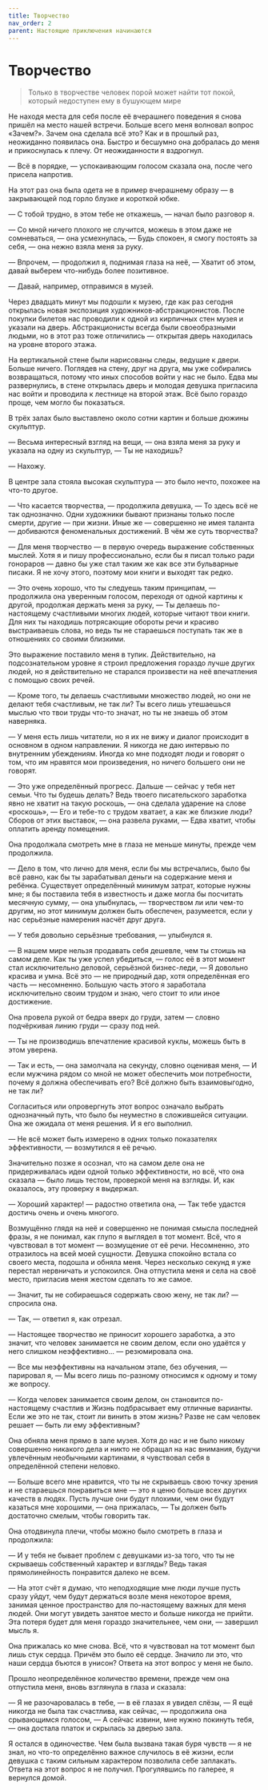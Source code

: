 ```yaml
---
title: Творчество
nav_order: 2
parent: Настоящие приключения начинаются
---
```


# Творчество

> Только в творчестве человек порой может найти тот покой, который
> недоступен ему в бушующем мире

Не находя места для себя после её вчерашнего поведения я снова пришёл
на место нашей встречи.  Больше всего меня волновал вопрос «Зачем?».
Зачем она сделала всё это?  Как и в прошлый раз, неожиданно появилась
она.  Быстро и бесшумно она добралась до меня и прикоснулась к плечу.
От неожиданности я вздрогнул.

— Всё в порядке, — успокаивающим голосом сказала она, после чего
присела напротив.

На этот раз она была одета не в пример вчерашнему образу — в
закрывающей под горло блузке и короткой юбке.

— С тобой трудно, в этом тебе не откажешь, — начал было разговор я.

— Со мной ничего плохого не случится, можешь в этом даже не
сомневаться, — она усмехнулась, — Будь спокоен, я смогу постоять за
себя, — она нежно взяла меня за руку.

— Впрочем, — продолжил я, поднимая глаза на неё, — Хватит об этом,
давай выберем что-нибудь более позитивное.

— Давай, например, отправимся в музей.

Через двадцать минут мы подошли к музею, где как раз сегодня открылась
новая экспозиция художников-абстракционистов.  После покупки билетов
нас проводили к одной из кирпичных стен музея и указали на дверь.
Абстракционисты всегда были своеобразными людьми, но в этот раз тоже
отличились — открытая дверь находилась на уровне второго этажа.

На вертикальной стене были нарисованы следы, ведущие к двери.  Больше
ничего.  Поглядев на стену, друг на друга, мы уже собирались
возвращаться, потому что иных способов войти у нас не было.  Едва мы
развернулись, в стене открылась дверь и молодая девушка пригласила нас
войти и проводила к лестнице на второй этаж.  Всё было гораздо проще,
чем могло бы показаться.

В трёх залах было выставлено около сотни картин и больше дюжины
скульптур.

— Весьма интересный взгляд на вещи, — она взяла меня за руку и указала
на одну из скульптур, — Ты не находишь?

— Нахожу.

В центре зала стояла высокая скульптура — это было нечто, похожее на
что-то другое.

— Что касается творчества, — продолжила девушка, — То здесь всё не так
однозначно.  Одни художники бывают признаны только после смерти,
другие — при жизни.  Иные же — совершенно не имея таланта — добиваются
феноменальных достижений.  В чём же суть творчества?

— Для меня творчество — в первую очередь выражение собственных мыслей.
Хотя я и пишу профессионально, если бы я писал только ради гонораров —
давно бы уже стал таким же как все эти бульварные писаки.  Я не хочу
этого, поэтому мои книги и выходят так редко.

— Это очень хорошо, что ты следуешь таким принципам, — продолжила она
уверенным голосом, переходя от одной картины к другой, продолжая
держать меня за руку, — Ты делаешь по-настоящему счастливыми многих
людей, которые читают твои книги.  Для них ты находишь потрясающие
обороты речи и красиво выстраиваешь слова, но ведь ты не стараешься
поступать так же в отношениях со своими близкими.

Это выражение поставило меня в тупик.  Действительно, на
подсознательном уровне я строил предложения гораздо лучше других
людей, но я действительно не старался произвести на неё впечатления с
помощью своих речей.

— Кроме того, ты делаешь счастливыми множество людей, но они не делают
тебя счастливым, не так ли?  Ты всего лишь утешаешься мыслью что твои
труды что-то значат, но ты не знаешь об этом наверняка.

— У меня есть лишь читатели, но я их не вижу и диалог происходит в
основном в одном направлении.  Я никогда не даю интервью по внутренним
убеждениям.  Иногда ко мне подходят люди и говорят о том, что им
нравятся мои произведения, но ничего большего они не говорят.

— Это уже определённый прогресс.  Дальше — сейчас у тебя нет семьи.
Что ты будешь делать?  Ведь твоего писательского заработка явно не
хватит на такую роскошь, — она сделала ударение на слове «роскошь», —
Его и тебе-то с трудом хватает, а как же близкие люди?  Сборов от этих
выставок, — она развела руками, — Едва хватит, чтобы оплатить аренду
помещения.

Она продолжала смотреть мне в глаза не меньше минуты, прежде чем
продолжила.

— Дело в том, что лично для меня, если бы мы встречались, было бы всё
равно, как бы ты зарабатывал деньги на содержание меня и ребёнка.
Существует определённый минимум затрат, которые нужны мне; я бы
поставила тебя в известность и даже могла бы посчитать месячную сумму,
— она улыбнулась, — творчеством ли или чем-то другим, но этот минимум
должен быть обеспечен, разумеется, если у нас серьёзные намерения
насчёт друг друга.

— У тебя довольно серьёзные требования, — улыбнулся я.

— В нашем мире нельзя продавать себя дешевле, чем ты стоишь на самом
деле.  Как ты уже успел убедиться, — голос её в этот момент стал
исключительно деловой, серьёзной бизнес-леди, — Я довольно красива и
умна.  Всё это — не природный дар, хотя определённая его часть —
несомненно.  Большую часть этого я заработала исключительно своим
трудом и знаю, чего стоит то или иное достижение.

Она провела рукой от бедра вверх до груди, затем — словно подчёркивая
линию груди — сразу под ней.

— Ты не производишь впечатление красивой куклы, можешь быть в этом
уверена.

— Так и есть, — она замолчала на секунду, словно оценивая меня, — И
если мужчина рядом со мной не может обеспечить мои потребности, почему
я должна обеспечивать его?  Всё должно быть взаимовыгодно, не так ли?

Согласиться или опровергнуть этот вопрос означало выбрать однозначный
путь, что было бы неуместно в сложившейся ситуации.  Она же ожидала от
меня решения.  И я его выполнил.

— Не всё может быть измерено в одних только показателях эффективности,
— возмутился я её речью.

Значительно позже я осознал, что на самом деле она не придерживалась
идеи одной только эффективности, но всё, что она сказала — было лишь
тестом, проверкой меня на взгляды.  И, как оказалось, эту проверку я
выдержал.

— Хороший характер! — радостно ответила она, — Так тебе удастся
достичь очень и очень многого.

Возмущённо глядя на неё и совершенно не понимая смысла последней
фразы, я не понимал, как глупо я выглядел в тот момент.  Всё, что я
чувствовал в тот момент — возмущение от её речи.  Несомненно, это
отразилось на всей моей сущности.  Девушка спокойно встала со своего
места, подошла и обняла меня.  Через несколько секунд я уже перестал
нервничать и успокоился.  Она отпустила меня и села на своё место,
пригласив меня жестом сделать то же самое.

— Значит, ты не собираешься содержать свою жену, не так ли? — спросила
она.

— Так, — ответил я, как отрезал.

— Настоящее творчество не приносит хорошего заработка, а это значит,
что человек занимается не своим делом, если оно удаётся у него слишком
неэффективно... — резюмировала она.

— Все мы неэффективны на начальном этапе, без обучения, — парировал я,
— Мы всего лишь по-разному относимся к одному и тому же вопросу.

— Когда человек занимается своим делом, он становится по-настоящему
счастлив и Жизнь подбрасывает ему отличные варианты.  Если же это не
так, стоит ли винить в этом жизнь?  Разве не сам человек решает — быть
ли ему эффективным?

Она обняла меня прямо в зале музея.  Хотя до нас и не было никому
совершенно никакого дела и никто не обращал на нас внимания, будучи
увлечённым необычными картинами, я чувствовал себя в определённой
степени неловко.

— Больше всего мне нравится, что ты не скрываешь свою точку зрения и
не стараешься понравиться мне — это я ценю больше всех других качеств
в людях.  Пусть лучше они будут плохими, чем они будут казаться мне
хорошими, — она прижалась, — Ты должен быть достаточно смелым, чтобы
говорить так.

Она отодвинула плечи, чтобы можно было смотреть в глаза и продолжила:

— И у тебя не бывает проблем с девушками из-за того, что ты не
скрываешь собственный характер и взгляды?  Ведь такая прямолинейность
понравится далеко не всем.

— На этот счёт я думаю, что неподходящие мне люди лучше пусть сразу
уйдут, чем будут держаться возле меня некоторое время, занимая ценное
пространство для по-настоящему важных для меня людей.  Они могут
увидеть занятое место и больше никогда не прийти.  Эта потеря будет
для меня гораздо значительнее, чем они, — завершил мысль я.

Она прижалась ко мне снова.  Всё, что я чувствовал на тот момент был
лишь стук сердца.  Причём это было её сердце.  Значило ли это, что
наши сердца бъются в унисон?  Ответа на этот вопрос у меня не было.

Прошло неопределённое количество времени, прежде чем она отпустила
меня, вновь взглянула в глаза и сказала:

— Я не разочаровалась в тебе, — в её глазах я увидел слёзы, — Я ещё
никогда не была так счастлива, как сейчас, — продолжила она
срывающимся голосом, — А сейчас извини, мне нужно покинуть тебя, — она
достала платок и скрылась за дверью зала.

Я остался в одиночестве.  Чем была вызвана такая буря чувств — я не
знал, но что-то определённо важное случилось в её жизни, если девушка
с таким сильным характером позволила себе заплакать.  Ответа на этот
вопрос я не получил.  Прогулявшись по галерее, я вернулся домой.

